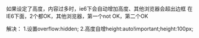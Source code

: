 如果设定了高度，内容过多时，ie6下会自动增加高度、其他浏览器会超出边框
在IE6下面，2个都OK，其他浏览器，第一个not OK，第二个OK

解决：
1.设置overflow:hidden;
2.高度自增height:auto!important;height:100px;